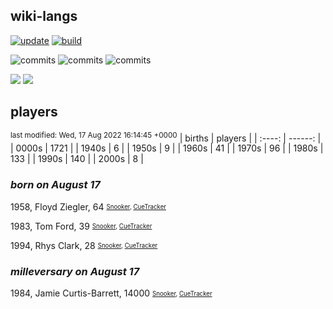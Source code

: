 ## wiki-langs
[![update](https://github.com/dreamerminsk/wiki-langs/actions/workflows/update-tables.yml/badge.svg)](https://github.com/dreamerminsk/wiki-langs/actions/workflows/update-tables.yml)
[![build](https://github.com/dreamerminsk/wiki-langs/actions/workflows/build.yml/badge.svg)](https://github.com/dreamerminsk/wiki-langs/actions/workflows/build.yml)

![commits](https://img.shields.io/github/commit-activity/y/dreamerminsk/wiki-langs)
![commits](https://img.shields.io/github/commit-activity/m/dreamerminsk/wiki-langs)
![commits](https://img.shields.io/github/commit-activity/w/dreamerminsk/wiki-langs)

![](https://img.shields.io/github/languages/code-size/dreamerminsk/wiki-langs)
![](https://img.shields.io/github/repo-size/dreamerminsk/wiki-langs)

## players
<sup>last modified: Wed, 17 Aug 2022 16:14:45 +0000</sup>
| births | players |
| :----: | ------: |
| 0000s | 1721 |
| 1940s | 6 |
| 1950s | 9 |
| 1960s | 41 |
| 1970s | 96 |
| 1980s | 133 |
| 1990s | 140 |
| 2000s | 8 |

### ***born on August 17***
1958, Floyd Ziegler, 64 <sub><sup>[Snooker](http://www.snooker.org/res/index.asp?player=979), [CueTracker](http://cuetracker.net/Players/floyd-ziegler/)</sup></sub>

1983, Tom Ford, 39 <sub><sup>[Snooker](http://www.snooker.org/res/index.asp?player=8), [CueTracker](http://cuetracker.net/Players/tom-ford/)</sup></sub>

1994, Rhys Clark, 28 <sub><sup>[Snooker](http://www.snooker.org/res/index.asp?player=917), [CueTracker](http://cuetracker.net/Players/rhys-clark/)</sup></sub>


### ***milleversary on August 17***
1984, Jamie Curtis-Barrett, 14000 <sub><sup>[Snooker](http://www.snooker.org/res/index.asp?player=165), [CueTracker](http://cuetracker.net/Players/jamie-barrett/)</sup></sub>



